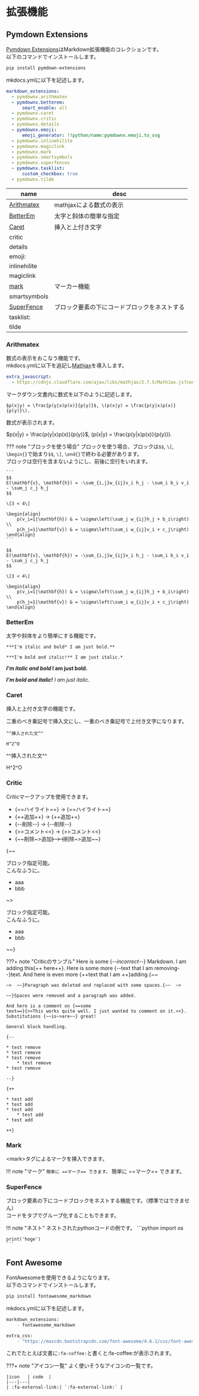 # 拡張機能

## Pymdown Extensions

[Pymdown Extensions](http://facelessuser.github.io/pymdown-extensions/)はMarkdown拡張機能のコレクションです。  
以下のコマンドでインストールします。

```powershell
pip install pymdown-extensions
```

mkdocs.ymlに以下を記述します。

```yml
markdown_extensions:
  - pymdownx.arithmatex
  - pymdownx.betterem:
      smart_enable: all
  - pymdownx.caret
  - pymdownx.critic
  - pymdownx.details
  - pymdownx.emoji:
      emoji_generator: !!python/name:pymdownx.emoji.to_svg
  - pymdownx.inlinehilite
  - pymdownx.magiclink
  - pymdownx.mark
  - pymdownx.smartsymbols
  - pymdownx.superfences
  - pymdownx.tasklist:
      custom_checkbox: true
  - pymdownx.tilde
```


|name|desc|
|-|-|
|[Arithmatex](#arithmatex)|mathjaxによる数式の表示|
|[BetterEm](#betterem)|太字と斜体の簡単な指定|
|[Caret](#caret)|挿入と上付き文字|
|critic|
|details|
|emoji:|
|inlinehilite|
|magiclink|
|[mark](#mark)|マーカー機能|
|smartsymbols|
|[SuperFence](#superfence)|ブロック要素の下にコードブロックをネストする|
|tasklist:|
|tilde|

### Arithmatex

数式の表示をおこなう機能です。  
mkdocs.ymlに以下を追記し[Mathjax](https://www.mathjax.org/)を導入します。

```yml
extra_javascript: 
  - https://cdnjs.cloudflare.com/ajax/libs/mathjax/2.7.5/MathJax.js?config=TeX-MML-AM_CHTML
```

マークダウン文書内に数式を以下のように記述します。

```
$p(x|y) = \frac{p(y|x)p(x)}{p(y)}$, \(p(x|y) = \frac{p(y|x)p(x)}{p(y)}\).
```

数式が表示されます。

$p(x|y) = \frac{p(y|x)p(x)}{p(y)}$, \(p(x|y) = \frac{p(y|x)p(x)}{p(y)}\).

??? note "ブロックを使う場合"
    ブロックを使う場合、ブロックは`$$`, `\[`, `\begin{}`で始まり`$$`, `\]`, `\end{}`で終わる必要があります。  
    ブロックは空行を含まないようにし、前後に空行をいれます。

    ```
    $$
    E(\mathbf{v}, \mathbf{h}) = -\sum_{i,j}w_{ij}v_i h_j - \sum_i b_i v_i - \sum_j c_j h_j
    $$

    \[3 < 4\]

    \begin{align}
        p(v_i=1|\mathbf{h}) & = \sigma\left(\sum_j w_{ij}h_j + b_i\right) \\
        p(h_j=1|\mathbf{v}) & = \sigma\left(\sum_i w_{ij}v_i + c_j\right)
    \end{align}
    ```

    $$
    E(\mathbf{v}, \mathbf{h}) = -\sum_{i,j}w_{ij}v_i h_j - \sum_i b_i v_i - \sum_j c_j h_j
    $$

    \[3 < 4\]

    \begin{align}
        p(v_i=1|\mathbf{h}) & = \sigma\left(\sum_j w_{ij}h_j + b_i\right) \\
        p(h_j=1|\mathbf{v}) & = \sigma\left(\sum_i w_{ij}v_i + c_j\right)
    \end{align}

### BetterEm

太字や斜体をより簡単にする機能です。

```
***I'm italic and bold* I am just bold.**

***I'm bold and italic!** I am just italic.*
```

***I'm italic and bold* I am just bold.**

***I'm bold and italic!** I am just italic.*

### Caret

挿入と上付き文字の機能です。

二重のべき乗記号で挿入文にし、一重のべき乗記号で上付き文字になります。

```
^^挿入された文^^

H^2^O
```

^^挿入された文^^

H^2^O

### Critic

Criticマークアップを使用できます。

* \{\==ハイライト==} → {==ハイライト==}
* \{\++追加++} → {++追加++}
* \{\--削除--} → {--削除--}
* \{\>>コメント<<} → {>>コメント<<}
* \{\~~削除~>追加~~} → {~~削除~>追加~~}

{~~

ブロック指定可能。  
こんなふうに。

* aaa
* bbb

~>

ブロック指定可能。  
こんなふうに。

* aaa
* bbb

~~}

???+ note "Criticのサンプル"
    Here is some {--*incorrect*--} Markdown.  I am adding this{++ here++}.  Here is some more {--text
    that I am removing--}text.  And here is even more {++text that I 
    am ++}adding.{~~

    ~>  ~~}Paragraph was deleted and replaced with some spaces.{~~  ~>

    ~~}Spaces were removed and a paragraph was added.

    And here is a comment on {==some
    text==}{>>This works quite well. I just wanted to comment on it.<<}. Substitutions {~~is~>are~~} great!

    General block handling.

    {--

    * test remove
    * test remove
    * test remove
        * test remove
    * test remove

    --}

    {++

    * test add
    * test add
    * test add
        * test add
    * test add

    ++}

### Mark

&lt;mark>タグによるマークを挿入できます。

!!! note "マーク"
    ```
    簡単に ==マーク== できます。
    ```
    簡単に ==マーク== できます。

### SuperFence

ブロック要素の下にコードブロックをネストする機能です。（標準ではできません）  
コードをタブでグループ化することもできます。

!!! note "ネスト"
    ネストされたpythonコードの例です。
    ```python
    import os

    print('hoge')
    ```

## Font Awesome 

FontAwesomeを使用できるようになります。  
以下のコマンドでインストールします。

```powershell
pip install fontawesome_markdown
```

mkdocs.ymlに以下を記述します。

```python
markdown_extensions:
    - fontawesome_markdown

extra_css:
    - "https://maxcdn.bootstrapcdn.com/font-awesome/4.6.1/css/font-awesome.min.css"
```

これでたとえば文書に`:fa-coffee:`と書くと:fa-coffee:が表示されます。

???+ note "アイコン一覧"
    よく使いそうなアイコンの一覧です。

    |icon   | code  |
    |---|---|
    | :fa-external-link:| `:fa-external-link:` |

